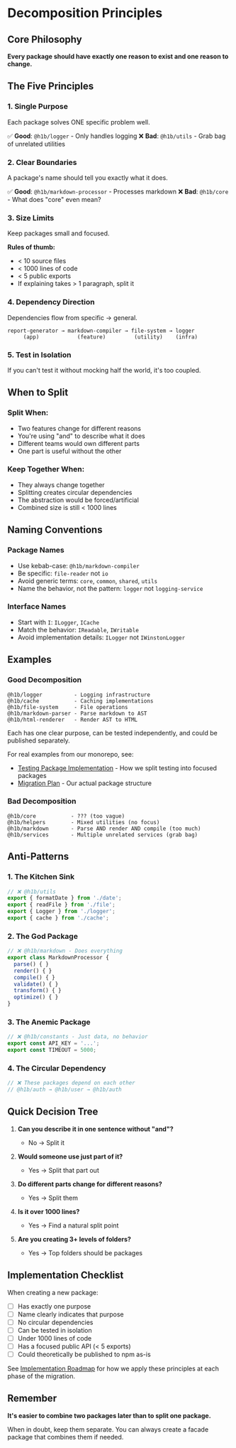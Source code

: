 # Decomposition Principles

## Core Philosophy

**Every package should have exactly one reason to exist and one reason to change.**

## The Five Principles

### 1. Single Purpose
Each package solves ONE specific problem well.

✅ **Good**: `@h1b/logger` - Only handles logging
❌ **Bad**: `@h1b/utils` - Grab bag of unrelated utilities

### 2. Clear Boundaries
A package's name should tell you exactly what it does.

✅ **Good**: `@h1b/markdown-processor` - Processes markdown
❌ **Bad**: `@h1b/core` - What does "core" even mean?

### 3. Size Limits
Keep packages small and focused.

**Rules of thumb:**
- < 10 source files
- < 1000 lines of code
- < 5 public exports
- If explaining takes > 1 paragraph, split it

### 4. Dependency Direction
Dependencies flow from specific → general.

```
report-generator → markdown-compiler → file-system → logger
     (app)            (feature)         (utility)    (infra)
```

### 5. Test in Isolation
If you can't test it without mocking half the world, it's too coupled.

## When to Split

### Split When:
- Two features change for different reasons
- You're using "and" to describe what it does
- Different teams would own different parts
- One part is useful without the other

### Keep Together When:
- They always change together
- Splitting creates circular dependencies
- The abstraction would be forced/artificial
- Combined size is still < 1000 lines

## Naming Conventions

### Package Names
- Use kebab-case: `@h1b/markdown-compiler`
- Be specific: `file-reader` not `io`
- Avoid generic terms: `core`, `common`, `shared`, `utils`
- Name the behavior, not the pattern: `logger` not `logging-service`

### Interface Names
- Start with `I`: `ILogger`, `ICache`
- Match the behavior: `IReadable`, `IWritable`
- Avoid implementation details: `ILogger` not `IWinstonLogger`

## Examples

### Good Decomposition
```
@h1b/logger          - Logging infrastructure
@h1b/cache           - Caching implementations
@h1b/file-system     - File operations
@h1b/markdown-parser - Parse markdown to AST
@h1b/html-renderer   - Render AST to HTML
```

Each has one clear purpose, can be tested independently, and could be published separately.

For real examples from our monorepo, see:
- [Testing Package Implementation](./testing-package-implementation.md#package-structure) - How we split testing into focused packages
- [Migration Plan](./migration-plan.md#shared-packages-architecture) - Our actual package structure

### Bad Decomposition
```
@h1b/core           - ??? (too vague)
@h1b/helpers        - Mixed utilities (no focus)
@h1b/markdown       - Parse AND render AND compile (too much)
@h1b/services       - Multiple unrelated services (grab bag)
```

## Anti-Patterns

### 1. The Kitchen Sink
```typescript
// ❌ @h1b/utils
export { formatDate } from './date';
export { readFile } from './file';
export { Logger } from './logger';
export { cache } from './cache';
```

### 2. The God Package
```typescript
// ❌ @h1b/markdown - Does everything
export class MarkdownProcessor {
  parse() { }
  render() { }
  compile() { }
  validate() { }
  transform() { }
  optimize() { }
}
```

### 3. The Anemic Package
```typescript
// ❌ @h1b/constants - Just data, no behavior
export const API_KEY = '...';
export const TIMEOUT = 5000;
```

### 4. The Circular Dependency
```typescript
// ❌ These packages depend on each other
// @h1b/auth → @h1b/user → @h1b/auth
```

## Quick Decision Tree

1. **Can you describe it in one sentence without "and"?**
   - No → Split it

2. **Would someone use just part of it?**
   - Yes → Split that part out

3. **Do different parts change for different reasons?**
   - Yes → Split them

4. **Is it over 1000 lines?**
   - Yes → Find a natural split point

5. **Are you creating 3+ levels of folders?**
   - Yes → Top folders should be packages

## Implementation Checklist

When creating a new package:
- [ ] Has exactly one purpose
- [ ] Name clearly indicates that purpose
- [ ] No circular dependencies
- [ ] Can be tested in isolation
- [ ] Under 1000 lines of code
- [ ] Has a focused public API (< 5 exports)
- [ ] Could theoretically be published to npm as-is

See [Implementation Roadmap](./implementation-roadmap.md#review-checkpoints) for how we apply these principles at each phase of the migration.

## Remember

**It's easier to combine two packages later than to split one package.**

When in doubt, keep them separate. You can always create a facade package that combines them if needed.